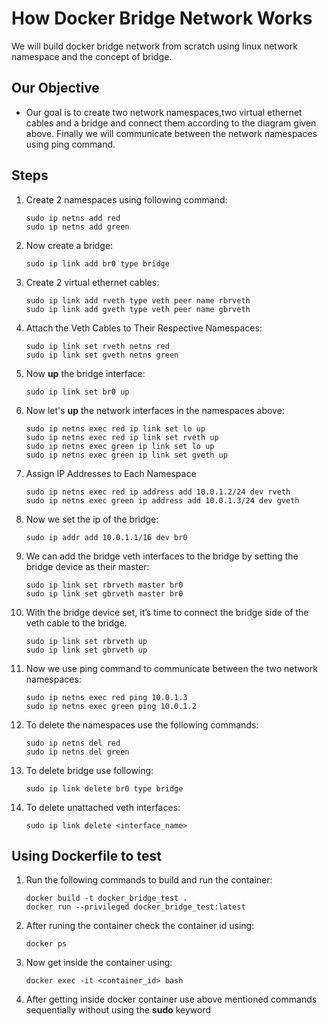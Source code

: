 # How Docker Bridge Network Works
We will build docker bridge network from scratch using linux network namespace and the concept of bridge.

## Our Objective
- Our goal is to create two network namespaces,two virtual ethernet cables and a bridge and connect them according to the diagram given above. Finally we will communicate between the network namespaces using ping command.

## Steps
1. Create 2 namespaces using following command:
    ```
    sudo ip netns add red
    sudo ip netns add green
    ```
2. Now create a bridge:
    ```
    sudo ip link add br0 type bridge
    ```
3. Create 2 virtual ethernet cables:
    ```
    sudo ip link add rveth type veth peer name rbrveth
    sudo ip link add gveth type veth peer name gbrveth
    ```
4. Attach the Veth Cables to Their Respective Namespaces:
    ```
    sudo ip link set rveth netns red
    sudo ip link set gveth netns green
    ```
5. Now <b>up</b> the bridge interface:
    ```
    sudo ip link set br0 up
    ```
4. Now let's <b>up</b> the network interfaces in the namespaces above:
    ```
    sudo ip netns exec red ip link set lo up
    sudo ip netns exec red ip link set rveth up
    sudo ip netns exec green ip link set lo up
    sudo ip netns exec green ip link set gveth up
    ```
5. Assign IP Addresses to Each Namespace
    ```
    sudo ip netns exec red ip address add 10.0.1.2/24 dev rveth
    sudo ip netns exec green ip address add 10.0.1.3/24 dev gveth
    ```
8. Now we set the ip of the bridge:
    ```
    sudo ip addr add 10.0.1.1/16 dev br0
    ```
9. We can add the bridge veth interfaces to the bridge by setting the bridge device as their master:
    ```
    sudo ip link set rbrveth master br0
    sudo ip link set gbrveth master br0
    ```
10. With the bridge device set, it’s time to connect the bridge side of the veth cable to the bridge.
    ```
    sudo ip link set rbrveth up
    sudo ip link set gbrveth up
    ```
11. Now we use ping command to communicate between the two network namespaces:
    ```
    sudo ip netns exec red ping 10.0.1.3
    sudo ip netns exec green ping 10.0.1.2
    ```
12. To delete the namespaces use the following commands:
    ```
    sudo ip netns del red
    sudo ip netns del green
    ```
13. To delete bridge use following:
    ```
    sudo ip link delete br0 type bridge
    ```
14. To delete unattached veth interfaces:
    ```
    sudo ip link delete <interface_name>
    ```

## Using Dockerfile to test
1. Run the following commands to build and run the container:
    ```
    docker build -t docker_bridge_test .
    docker run --privileged docker_bridge_test:latest
    ```
2. After runing the container check the container id using:
    ```
    docker ps
    ```
3. Now get inside the container using:
    ```
    docker exec -it <container_id> bash
    ```
4. After getting inside docker container use above mentioned commands sequentially without using the <b>sudo</b> keyword
